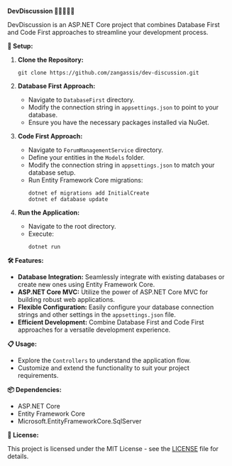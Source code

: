 **DevDiscussion 👩‍💻🏓👨‍💻**

DevDiscussion is an ASP.NET Core project that combines Database First and Code First approaches to streamline your development process.

**🔧 Setup:**

1. **Clone the Repository:**
   ```
   git clone https://github.com/zangassis/dev-discussion.git
   ```

2. **Database First Approach:**
   - Navigate to `DatabaseFirst` directory.
   - Modify the connection string in `appsettings.json` to point to your database.
   - Ensure you have the necessary packages installed via NuGet.

3. **Code First Approach:**
   - Navigate to `ForumManagementService` directory.
   - Define your entities in the `Models` folder.
   - Modify the connection string in `appsettings.json` to match your database setup.
   - Run Entity Framework Core migrations:
     ```
     dotnet ef migrations add InitialCreate
     dotnet ef database update
     ```

4. **Run the Application:**
   - Navigate to the root directory.
   - Execute:
     ```
     dotnet run
     ```

**🛠️ Features:**

- **Database Integration:** Seamlessly integrate with existing databases or create new ones using Entity Framework Core.
- **ASP.NET Core MVC:** Utilize the power of ASP.NET Core MVC for building robust web applications.
- **Flexible Configuration:** Easily configure your database connection strings and other settings in the `appsettings.json` file.
- **Efficient Development:** Combine Database First and Code First approaches for a versatile development experience.

**📋 Usage:**

- Explore the `Controllers` to understand the application flow.
- Customize and extend the functionality to suit your project requirements.

**📦 Dependencies:**

- ASP.NET Core
- Entity Framework Core
- Microsoft.EntityFrameworkCore.SqlServer

**📝 License:**

This project is licensed under the MIT License - see the [LICENSE](LICENSE) file for details.
